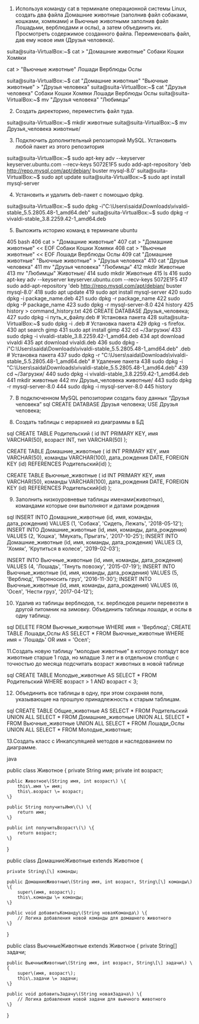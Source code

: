 1. Используя команду cat в терминале операционной системы Linux, создать
два файла Домашние животные (заполнив файл собаками, кошками,
хомяками) и Вьючные животными заполнив файл Лошадьми, верблюдами и
ослы), а затем объединить их. Просмотреть содержимое созданного файла.
Переименовать файл, дав ему новое имя (Друзья человека).

suita@suita-VirtualBox:~$ cat > "Домашние животные" 
Собаки
Кошки
Хомяки

cat > "Вьючные животные" 
Лошади
Верблюды
Ослы

suita@suita-VirtualBox:~$ cat "Домашние животные" "Вьючные животные" > "Друзья человека"
suita@suita-VirtualBox:~$ cat "Друзья человека"
Собаки
Кошки
Хомяки
Лошади
Верблюды
Ослы
suita@suita-VirtualBox:~$ mv "Друзья человека" "Любимцы"

2. Создать директорию, переместить файл туда.

suita@suita-VirtualBox:~$ mkdir животные
suita@suita-VirtualBox:~$ mv Друзья_человека животные/

3. Подключить дополнительный репозиторий MySQL. Установить любой пакет
из этого репозитория

suita@suita-VirtualBox:~$ sudo apt-key adv --keyserver keyserver.ubuntu.com --recv-keys 5072E1F5
sudo add-apt-repository 'deb http://repo.mysql.com/apt/debian/ buster mysql-8.0'
suita@suita-VirtualBox:~$ sudo apt update
suita@suita-VirtualBox:~$ sudo apt install mysql-server

4. Установить и удалить deb-пакет с помощью dpkg.

suita@suita-VirtualBox:~$ sudo dpkg -i"C:\Users\saida\Downloads\vivaldi-stable_5.5.2805.48-1_amd64.deb" 
suita@suita-VirtualBox:~$ sudo dpkg -r vivaldi-stable_3.8.2259.42-1_amd64.deb

5. Выложить историю команд в терминале ubuntu

405  bash
406  cat > "Домашние животные"
  407  cat > "Домашние животные" << EOF
Собаки
Кошки
Хомяки
  408  cat > "Вьючные животные" << EOF
Лошади
Верблюды
Ослы
  409  cat "Домашние животные" "Вьючные животные" > "Друзья человека"
  410  cat "Друзья человека"
  411  mv "Друзья человека" "Любимцы"
  412  mkdir Животные
  413  mv "Любимцы" Животные/
  414  sudo mkdir Животные
  415  ls
  416  sudo apt-key adv --keyserver keyserver.ubuntu.com --recv-keys 5072E1F5
  417  sudo add-apt-repository 'deb http://repo.mysql.com/apt/debian/ buster mysql-8.0'
  418  sudo apt update
  419  sudo apt install mysql-server
  420  sudo dpkg -i package_name.deb
  421  sudo dpkg -r package_name
  422  sudo dpkg -P package_name
  423  sudo dpkg -r mysql-server-8.0
  424  history
  425  history > command_history.txt
  426  CREATE DATABASE Друзья_человека;
  427  sudo dpkg -i путь_к_файлу.deb  # Установка пакета
  428  suita@suita-VirtualBox:~$ sudo dpkg -i .deb  # Установка пакета
  429  dpkg -s firefox.
  430  apt search gimp
  431  sudo apt install gimp
  432  cd ~/Загрузки/
  433  sudo dpkg -i vivaldi-stable_3.8.2259.42-1_amd64.deb
  434  apt download vivaldi
  435  apt download vivaldi.deb
  436  sudo dpkg -i"C:\Users\saida\Downloads\vivaldi-stable_5.5.2805.48-1_amd64.deb" .deb  # Установка пакета
  437  sudo dpkg -r "C:\Users\saida\Downloads\vivaldi-stable_5.5.2805.48-1_amd64.deb"    # Удаление пакета
  438  sudo dpkg -i "C:\Users\saida\Downloads\vivaldi-stable_5.5.2805.48-1_amd64.deb"
  439  cd ~/Загрузки/
  440  sudo dpkg -i vivaldi-stable_3.8.2259.42-1_amd64.deb
  441  mkdir животные
  442  mv Друзья_человека животные/
  443  sudo dpkg -r mysql-server-8.0
  444  sudo dpkg -i mysql-server-8.0
  445  history


7. В подключенном MySQL репозитории создать базу данных “Друзья
человека”
sql
CREATE DATABASE Друзья человека;
USE Друзья человека;

8. Создать таблицы с иерархией из диаграммы в БД

sql
CREATE TABLE Родительский (
    id INT PRIMARY KEY,
    имя VARCHAR(50),
    возраст INT,
    тип VARCHAR(50)
);

CREATE TABLE Домашние_животные (
    id INT PRIMARY KEY,
    имя VARCHAR(50),
    команды VARCHAR(100),
    дата_рождения DATE,
    FOREIGN KEY (id) REFERENCES Родительский(id)
);

CREATE TABLE Вьючные_животные (
    id INT PRIMARY KEY,
    имя VARCHAR(50),
    команды VARCHAR(100),
    дата_рождения DATE,
    FOREIGN KEY (id) REFERENCES Родительский(id)
);

9. Заполнить низкоуровневые таблицы именами(животных), командами
которые они выполняют и датами рождения

sql
INSERT INTO Домашние_животные (id, имя, команды, дата_рождения) VALUES (1, 'Собака', 'Сидеть, Лежать', '2018-05-12');
INSERT INTO Домашние_животные (id, имя, команды, дата_рождения) VALUES (2, 'Кошка', 'Мяукать, Прыгать', '2017-10-25');
INSERT INTO Домашние_животные (id, имя, команды, дата_рождения) VALUES (3, 'Хомяк', 'Крутиться в колесе', '2019-02-03');

INSERT INTO Вьючные_животные (id, имя, команды, дата_рождения) VALUES (4, 'Лошадь', 'Тянуть повозку', '2015-07-19');
INSERT INTO Вьючные_животные (id, имя, команды, дата_рождения) VALUES (5, 'Верблюд', 'Переносить груз', '2016-11-30');
INSERT INTO Вьючные_животные (id, имя, команды, дата_рождения) VALUES (6, 'Осел', 'Нести груз', '2017-04-12');

10. Удалив из таблицы верблюдов, т.к. верблюдов решили перевезти в другой
питомник на зимовку. Объединить таблицы лошади, и ослы в одну таблицу.

sql
DELETE FROM Вьючные_животные WHERE имя = 'Верблюд';
CREATE TABLE Лошади_Ослы AS SELECT * FROM Вьючные_животные WHERE имя = 'Лошадь' OR имя = 'Осел';


11.Создать новую таблицу “молодые животные” в которую попадут все
животные старше 1 года, но младше 3 лет и в отдельном столбце с точностью
до месяца подсчитать возраст животных в новой таблице

sql
CREATE TABLE Молодые_животные AS 
SELECT * FROM Родительский 
WHERE возраст > 1 AND возраст < 3;

12. Объединить все таблицы в одну, при этом сохраняя поля, указывающие на
прошлую принадлежность к старым таблицам.

sql
CREATE TABLE Общие_животные AS 
SELECT * FROM Родительский 
UNION ALL 
SELECT * FROM Домашние_животные 
UNION ALL 
SELECT * FROM Вьючные_животные 
UNION ALL 
SELECT * FROM Лошади_Ослы 
UNION ALL 
SELECT * FROM Молодые_животные;

13.Создать класс с Инкапсуляцией методов и наследованием по диаграмме.

java

public class Животное \{
    private String имя;
    private int возраст;

    public Животное\(String имя, int возраст\) \{
        this\.имя \= имя;
        this\.возраст \= возраст;
    \}

    public String получитьИмя\(\) \{
        return имя;
    \}

    public int получитьВозраст\(\) \{
        return возраст;
    \}
\}

public class ДомашниеЖивотные extends Животное \{

    private String\[\] команды;

    public ДомашниеЖивотные\(String имя, int возраст, String\[\] команды\) \{
        super\(имя, возраст\);
        this\.команды \= команды;
    \}

    public void добавитьКоманду\(String новаяКоманда\) \{
        // Логика добавления новой команды для домашнего животного
    \}
\}

public class ВьючныеЖивотные extends Животное \{
    private String\[\] задачи;

    public ВьючныеЖивотные\(String имя, int возраст, String\[\] задачи\) \{
        super\(имя, возраст\);
        this\.задачи \= задачи;
    \}

    public void добавитьЗадачу\(String новаяЗадача\) \{
        // Логика добавления новой задачи для вьючного животного
    \}
\}


  
 




 






